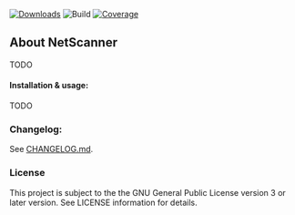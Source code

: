 [![Downloads](https://img.shields.io/github/downloads/hdecarne-github/netscanner/total.svg)](https://github.com/hdecarne-github/netscanner/releases)
![Build](https://github.com/hdecarne-github/netscanner/actions/workflows/build.yml/badge.svg)
[![Coverage](https://sonarcloud.io/api/project_badges/measure?project=hdecarne-github_netscanner&metric=coverage)](https://sonarcloud.io/summary/new_code?id=hdecarne-github_netscanner)

## About NetScanner
TODO

#### Installation & usage:
TODO

### Changelog:
See [CHANGELOG.md](https://raw.githubusercontent.com/hdecarne-github/netscanner/master/CHANGELOG.md).

### License
This project is subject to the the GNU General Public License version 3 or later version.
See LICENSE information for details.
